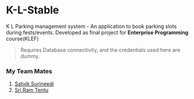 # K-L-Stable
K L Parking management system - An application to book parking slots during fests/events.
Developed as final project for **Enterprise Programming** course(KLEF)

> Requires Database connectivity, and the credentials used here are dummy.

### My Team Mates
1. [Satvik Surineedi](https://www.linkedin.com/in/satvik-surineedi/)
2. [Sri Ram Tentu](https://www.linkedin.com/in/stentu/)
